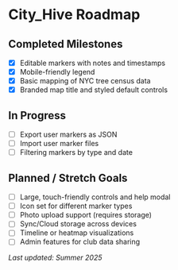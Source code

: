 # City_Hive Roadmap

## Completed Milestones

- [x] Editable markers with notes and timestamps
- [x] Mobile-friendly legend
- [x] Basic mapping of NYC tree census data
- [x] Branded map title and styled default controls

## In Progress

- [ ] Export user markers as JSON
- [ ] Import user marker files
- [ ] Filtering markers by type and date

## Planned / Stretch Goals

- [ ] Large, touch-friendly controls and help modal
- [ ] Icon set for different marker types
- [ ] Photo upload support (requires storage)
- [ ] Sync/Cloud storage across devices
- [ ] Timeline or heatmap visualizations
- [ ] Admin features for club data sharing

_Last updated: Summer 2025_
